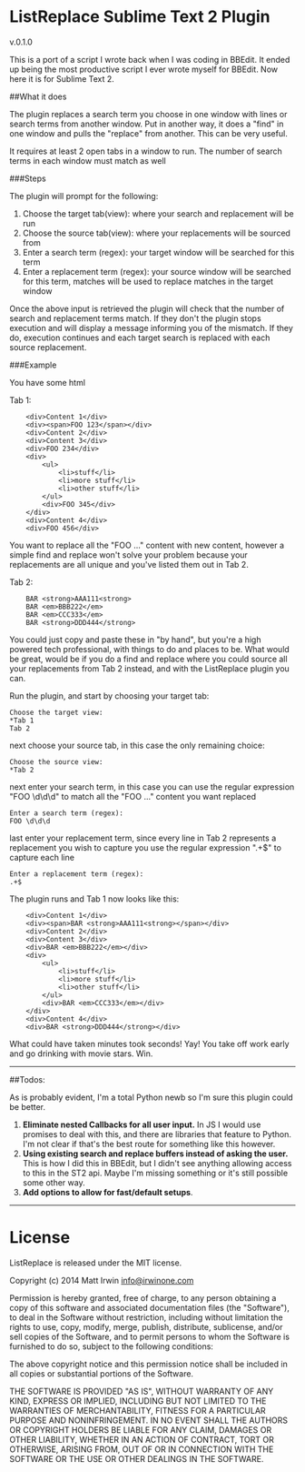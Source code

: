 ListReplace Sublime Text 2 Plugin
=================================
v.0.1.0

This is a port of a script I wrote back when I was coding in BBEdit.  It ended up being the most productive script I ever wrote myself for BBEdit.  Now here it is for Sublime Text 2.

##What it does

The plugin replaces a search term you choose in one window with lines or search terms from another window. Put in another way, it does a "find" in one window and pulls the "replace" from another.  This can be very useful. 

It requires at least 2 open tabs in a window to run. The number of search terms in each window must match as well

###Steps

The plugin will prompt for the following:

1. Choose the target tab(view): where your search and replacement will be run
2. Choose the source tab(view): where your replacements will be sourced from
3. Enter a search term (regex): your target window will be searched for this term
4. Enter a replacement term (regex): your source window will be searched for this term, matches will be used to replace matches in the target window

Once the above input is retrieved the plugin will check that the number of search and replacement terms match.  If they don't the plugin stops execution and will display a message informing you of the mismatch.  If they do, execution continues and each target search is replaced with each source replacement.

###Example

You have some html

Tab 1:

```
	<div>Content 1</div>
	<div><span>FOO 123</span></div>
	<div>Content 2</div>
	<div>Content 3</div>
	<div>FOO 234</div>
	<div>
		<ul>
			<li>stuff</li>
			<li>more stuff</li>
			<li>other stuff</li>
		</ul>
		<div>FOO 345</div>
	</div>
	<div>Content 4</div>
	<div>FOO 456</div>
```

You want to replace all the "FOO ..." content with new content, however a simple find and replace won't solve your problem because your replacements are all unique and you've listed them out in Tab 2.

Tab 2:

```
	BAR <strong>AAA111<strong>
	BAR <em>BBB222</em>
	BAR <em>CCC333</em>
	BAR <strong>DDD444</strong>
```

You could just copy and paste these in "by hand", but you're a high powered tech professional, with things to do and places to be. What would be great, would be if you do a find and replace where you could source all your replacements from Tab 2 instead, and with the ListReplace plugin you can.

Run the plugin, and start by choosing your target tab:

```
Choose the target view:
*Tab 1
Tab 2
```

next choose your source tab, in this case the only remaining choice:

```
Choose the source view:
*Tab 2
```

next enter your search term, in this case you can use the regular expression "FOO \d\d\d" to match all the "FOO ..." content you want replaced

```
Enter a search term (regex):
FOO \d\d\d
```

last enter your replacement term, since every line in Tab 2 represents a replacement you wish to capture you use the regular expression ".+$" to capture each line

```
Enter a replacement term (regex):
.+$
```

The plugin runs and Tab 1 now looks like this:

```
	<div>Content 1</div>
	<div><span>BAR <strong>AAA111<strong></span></div>
	<div>Content 2</div>
	<div>Content 3</div>
	<div>BAR <em>BBB222</em></div>
	<div>
		<ul>
			<li>stuff</li>
			<li>more stuff</li>
			<li>other stuff</li>
		</ul>
		<div>BAR <em>CCC333</em></div>
	</div>
	<div>Content 4</div>
	<div>BAR <strong>DDD444</strong></div>
```

What could have taken minutes took seconds! Yay! You take off work early and go drinking with movie stars. Win.

---

##Todos:

As is probably evident, I'm a total Python newb so I'm sure this plugin could be better. 

1. **Eliminate nested Callbacks for all user input.**  In JS I would use promises to deal with this, and there are libraries that feature to Python. I'm not clear if that's the best route for something like this however.
2. **Using existing search and replace buffers instead of asking the user.** This is how I did this in BBEdit, but I didn't see anything allowing access to this in the ST2 api. Maybe I'm missing something or it's still possible some other way.
3. **Add options to allow for fast/default setups**.

---

License
=======

ListReplace is released under the MIT license.

Copyright (c) 2014 Matt Irwin info@irwinone.com

Permission is hereby granted, free of charge, to any person obtaining a copy of this software and associated documentation files (the "Software"), to deal in the Software without restriction, including without limitation the rights to use, copy, modify, merge, publish, distribute, sublicense, and/or sell copies of the Software, and to permit persons to whom the Software is furnished to do so, subject to the following conditions:

The above copyright notice and this permission notice shall be included in all copies or substantial portions of the Software.

THE SOFTWARE IS PROVIDED "AS IS", WITHOUT WARRANTY OF ANY KIND, EXPRESS OR IMPLIED, INCLUDING BUT NOT LIMITED TO THE WARRANTIES OF MERCHANTABILITY, FITNESS FOR A PARTICULAR PURPOSE AND NONINFRINGEMENT. IN NO EVENT SHALL THE AUTHORS OR COPYRIGHT HOLDERS BE LIABLE FOR ANY CLAIM, DAMAGES OR OTHER LIABILITY, WHETHER IN AN ACTION OF CONTRACT, TORT OR OTHERWISE, ARISING FROM, OUT OF OR IN CONNECTION WITH THE SOFTWARE OR THE USE OR OTHER DEALINGS IN THE SOFTWARE.
